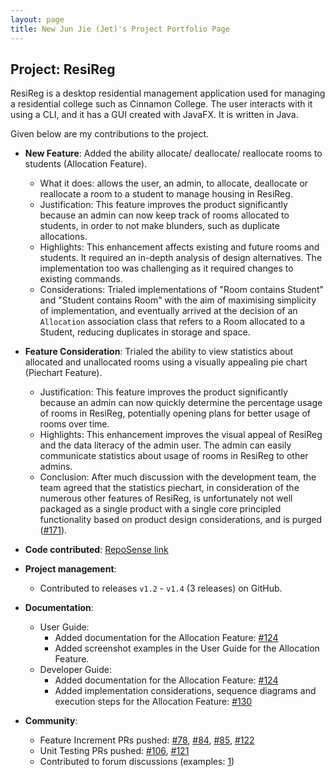 ```yaml
---
layout: page
title: New Jun Jie (Jet)'s Project Portfolio Page
---
```


## Project: ResiReg

ResiReg is a desktop residential management application used for managing a residential college such as Cinnamon College. The user interacts with it using a CLI, and it has a GUI created with JavaFX. It is written in Java.

Given below are my contributions to the project.

* **New Feature**: Added the ability allocate/ deallocate/ reallocate rooms to students (Allocation Feature).

  * What it does: allows the user, an admin, to allocate, deallocate or reallocate a room to a student to manage housing in ResiReg.
  * Justification: This feature improves the product significantly because an admin can now keep track of rooms allocated to students, in order to not make blunders, such as duplicate allocations.
  * Highlights: This enhancement affects existing and future rooms and students. It required an in-depth analysis of design alternatives. The implementation too was challenging as it required changes to existing commands.
  * Considerations: Trialed implementations of "Room contains Student" and "Student contains Room" with the aim of maximising simplicity of implementation, and eventually arrived at the decision of an `Allocation` association class that refers to a Room allocated to a Student, reducing duplicates in storage and space.

* **Feature Consideration**: Trialed the ability to view statistics about allocated and unallocated rooms using a visually appealing pie chart (Piechart Feature).
  * Justification: This feature improves the product significantly because an admin can now quickly determine the percentage usage of rooms in ResiReg, potentially opening plans for better usage of rooms over time.
  * Highlights: This enhancement improves the visual appeal of ResiReg and the data literacy of the admin user. The admin can easily communicate statistics about usage of rooms in ResiReg to other admins.
  * Conclusion: After much discussion with the development team, the team agreed that the statistics piechart, in consideration of the numerous other features of ResiReg, is unfortunately not well packaged as a single product with a single core principled functionality based on product design considerations, and is purged ([\#171](https://github.com/AY2021S1-CS2103-T16-3/tp/pull/171)).

* **Code contributed**: [RepoSense link](https://nus-cs2103-ay2021s1.github.io/tp-dashboard/#search=jetnew&sort=groupTitle&sortWithin=title&since=2020-08-14&timeframe=commit&mergegroup=&groupSelect=groupByRepos&breakdown=false&tabOpen=true&tabType=zoom&zA=jetnew&zR=AY2021S1-CS2103-T16-3%2Ftp%5Bmaster%5D&zACS=361.3333333333333&zS=2020-08-14&zFS=jetnew&zU=2020-10-29&zMG=false&zFTF=commit&zFGS=groupByRepos&zFR=false)

* **Project management**:
  * Contributed to releases `v1.2` - `v1.4` (3 releases) on GitHub.

* **Documentation**:
  * User Guide:
    * Added documentation for the Allocation Feature: [\#124](https://github.com/AY2021S1-CS2103-T16-3/tp/pull/124)
    * Added screenshot examples in the User Guide for the Allocation Feature.
  * Developer Guide:
    * Added documentation for the Allocation Feature: [\#124](https://github.com/AY2021S1-CS2103-T16-3/tp/pull/124)
    * Added implementation considerations, sequence diagrams and execution steps for the Allocation Feature: [\#130](https://github.com/AY2021S1-CS2103-T16-3/tp/pull/130)

* **Community**:
  * Feature Increment PRs pushed: [\#78](https://github.com/AY2021S1-CS2103-T16-3/tp/pull/78), [\#84](https://github.com/AY2021S1-CS2103-T16-3/tp/pull/84), [\#85](https://github.com/AY2021S1-CS2103-T16-3/tp/pull/85), [\#122](https://github.com/AY2021S1-CS2103-T16-3/tp/pull/121)
  * Unit Testing PRs pushed: [\#106](https://github.com/AY2021S1-CS2103-T16-3/tp/pull/106), [\#121](https://github.com/AY2021S1-CS2103-T16-3/tp/pull/121)
  * Contributed to forum discussions (examples: [1](ttps://github.com/AY2021S1-CS2103-T16-3/tp/pull/122))
